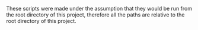 These scripts were made under the assumption that they would be run from the root directory of this project, therefore all the paths are relative to the root directory of this project.

